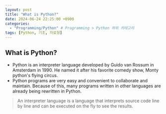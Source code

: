 ```yaml
---
layout: post
title: "What is Python?"
date: 2024-06-24 22:25:00 +0900
categories:
  - "Programming/Python" # Programming > Python 하위 카테고리
tags: [Python, 기초, 자료형]
---
```

## What is Python?
- Python is an interpreter language developed by Guido van Rossum in Amsterdam in 1990. He named it after his favorite comedy show, Monty python's flying circus.     
- Python programs are very easy and convenient to collaborate and maintain. Because of this, many programs written in other languages are already being rewritten in Python.      
> An interpreter language is a language that interprets source code line by line and can be executed on the fly to see the results.     

